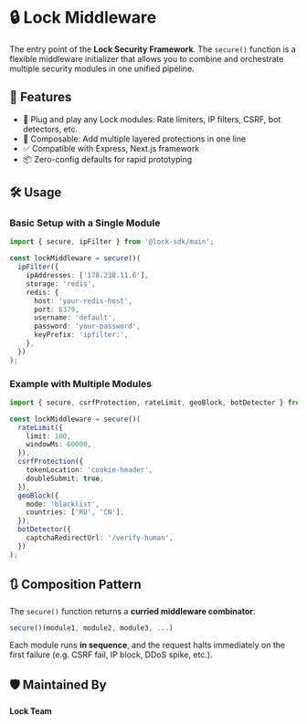 # 🔒 Lock Middleware

The entry point of the **Lock Security Framework**. The `secure()` function is a flexible middleware initializer that allows you to combine and orchestrate multiple security modules in one unified pipeline.

## 🚀 Features

- 🔌 Plug and play any Lock modules: Rate limiters, IP filters, CSRF, bot detectors, etc.
- 🧩 Composable: Add multiple layered protections in one line
- ✅ Compatible with Express, Next.js framework
- 📦 Zero-config defaults for rapid prototyping

## 🛠 Usage

### Basic Setup with a Single Module

```typescript
import { secure, ipFilter } from '@lock-sdk/main';

const lockMiddleware = secure()(
  ipFilter({
    ipAddresses: ['178.238.11.6'],
    storage: 'redis',
    redis: {
      host: 'your-redis-host',
      port: 6379,
      username: 'default',
      password: 'your-password',
      keyPrefix: 'ipfilter:',
    },
  })
);
```

### Example with Multiple Modules

```typescript
import { secure, csrfProtection, rateLimit, geoBlock, botDetector } from '@lock-sdk/main';

const lockMiddleware = secure()(
  rateLimit({
    limit: 100,
    windowMs: 60000,
  }),
  csrfProtection({
    tokenLocation: 'cookie-header',
    doubleSubmit: true,
  }),
  geoBlock({
    mode: 'blacklist',
    countries: ['RU', 'CN'],
  }),
  botDetector({
    captchaRedirectUrl: '/verify-human',
  })
);
```

## 🔃 Composition Pattern

The `secure()` function returns a **curried middleware combinator**:

```typescript
secure()(module1, module2, module3, ...)
```

Each module runs **in sequence**, and the request halts immediately on the first failure (e.g. CSRF fail, IP block, DDoS spike, etc.).

## 🛡 Maintained By

**Lock Team**
